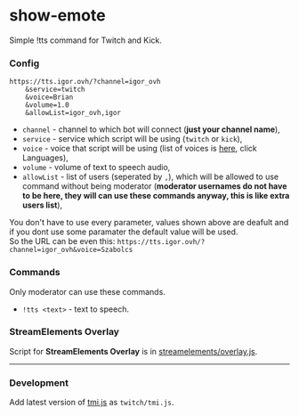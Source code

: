 # show-emote

Simple !tts <text> command for Twitch and Kick.  

### Config

```
https://tts.igor.ovh/?channel=igor_ovh
    &service=twitch
    &voice=Brian
    &volume=1.0
    &allowList=igor_ovh,igor
```

- `channel` - channel to which bot will connect (**just your channel name**),
- `service` - service which script will be using (`twitch` or `kick`),
- `voice` - voice that script will be using (list of voices is [here](https://lazypy.ro/tts/?voice=Brian&service=StreamElements&text=Lorem%20Ipsum&lang=English&g=A), click Languages),
- `volume` - volume of text to speech audio,
- `allowList` - list of users (seperated by `,`), which will be allowed to use command without being moderator (**moderator usernames do not have to be here, they will can use these commands anyway, this is like extra users list**),

You don't have to use every parameter, values shown above are deafult and if you dont use some paramater the default value will be used.  
So the URL can be even this: `https://tts.igor.ovh/?channel=igor_ovh&voice=Szabolcs`

### Commands
Only moderator can use these commands.

- `!tts <text>` - text to speech.

### StreamElements Overlay
Script for **StreamElements Overlay** is in [streamelements/overlay.js](streamelements/overlay.js).

___

### Development
Add latest version of [tmi.js](https://tmijs.com/) as `twitch/tmi.js`.
